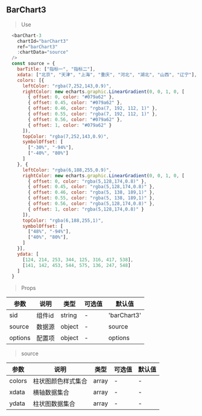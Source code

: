 ## BarChart3

> Use
```javascript
  <barChart-3 
    chartId="barChart3"
    ref="barChart3"
    :chartData="source"
  />
  const source = {
    barTitle: ["指标一", "指标二"],
    xdata: ["北京", "天津", "上海", "重庆", "河北", "湖北", "山西", "辽宁"],
    colors: [{
      leftColor: "rgba(7,252,143,0.9)",
      rightColor: new echarts.graphic.LinearGradient(0, 0, 1, 0, [
        { offset: 0, color: "#079a62" },
        { offset: 0.45, color: "#079a62" },
        { offset: 0.46, color: "rgba(7, 192, 112, 1)" },
        { offset: 0.55, color: "rgba(7, 192, 112, 1)" },
        { offset: 0.56, color: "#079a62" },
        { offset: 1, color: "#079a62" }
      ]),
      topColor: "rgba(7,252,143,0.9)",
      symbolOffset: [
        ["-30%", "-94%"],
        ["-40%", "80%"]
      ]
    }, {
      leftColor: "rgba(6,188,255,0.9)",
      rightColor: new echarts.graphic.LinearGradient(0, 0, 1, 0, [
        { offset: 0, color: "rgba(5,128,174,0.8)" },
        { offset: 0.45, color: "rgba(5,128,174,0.8)" },
        { offset: 0.46, color: "rgba(5, 138, 189,1)" },
        { offset: 0.55, color: "rgba(5, 138, 189,1)" },
        { offset: 0.56, color: "rgba(5,128,174,0.8)" },
        { offset: 1, color: "rgba(5,128,174,0.8)" }
      ]),
      topColor: "rgba(6,188,255,1)",
      symbolOffset: [
        ["48%", "-94%"],
        ["40%", "80%"],
      ]
    }],
    ydata: [
      [124, 214, 253, 344, 125, 316, 417, 538],
      [141, 142, 453, 544, 575, 136, 247, 548]
    ]
  }
```

> Props

参数|说明|类型|可选值|默认值
-|-|-|-|-|
sid|组件id|string|-|'barChart3'
source|数据源|object|-|source
options|配置项|object|-|options

> source

参数|说明|类型|可选值|默认值
-|-|-|-|-|
colors|柱状图颜色样式集合|array| -| -
xdata|横轴数据集合|array| -| -
ydata|柱状图数据集合|array|-| -
